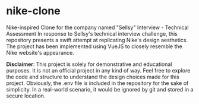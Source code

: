 # nike-clone

Nike-inspired Clone for the company named "Sellsy" Interview - Technical Assessment  In response to Sellsy's technical interview challenge, this repository presents a swift attempt at replicating Nike's design aesthetics.
The project has been implemented using VueJS to closely resemble the Nike website's appearance.  

**Disclaimer**: This project is solely for demonstrative and educational purposes. It is not an official project in any kind of way. Feel free to explore the code and structure to understand the design choices made for this project.
Obviously, the .env file is included in the repository for the sake of simplicity. In a real-world scenario, it would be ignored by git and stored in a secure location.
